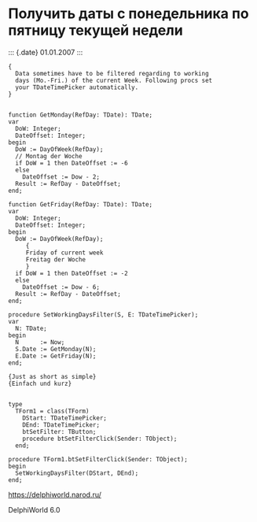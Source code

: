Получить даты с понедельника по пятницу текущей недели
======================================================

::: {.date}
01.01.2007
:::

    {
      Data sometimes have to be filtered regarding to working
      days (Mo.-Fri.) of the current Week. Following procs set
      your TDateTimePicker automatically. 
    } 
     
     
    function GetMonday(RefDay: TDate): TDate; 
    var 
      DoW: Integer; 
      DateOffset: Integer; 
    begin 
      DoW := DayOfWeek(RefDay); 
      // Montag der Woche 
      if DoW = 1 then DateOffset := -6  
      else  
        DateOffset := Dow - 2; 
      Result := RefDay - DateOffset; 
    end; 
     
    function GetFriday(RefDay: TDate): TDate; 
    var 
      DoW: Integer; 
      DateOffset: Integer; 
    begin 
      DoW := DayOfWeek(RefDay); 
         { 
         Friday of current week 
         Freitag der Woche 
         } 
      if DoW = 1 then DateOffset := -2  
      else  
        DateOffset := Dow - 6; 
      Result := RefDay - DateOffset; 
    end; 
     
    procedure SetWorkingDaysFilter(S, E: TDateTimePicker); 
    var 
      N: TDate; 
    begin 
      N      := Now; 
      S.Date := GetMonday(N); 
      E.Date := GetFriday(N); 
    end; 
     
    {Just as short as simple} 
    {Einfach und kurz} 
     
     
    type 
      TForm1 = class(TForm) 
        DStart: TDateTimePicker; 
        DEnd: TDateTimePicker; 
        btSetFilter: TButton; 
        procedure btSetFilterClick(Sender: TObject); 
      end; 
     
    procedure TForm1.btSetFilterClick(Sender: TObject); 
    begin 
      SetWorkingDaysFilter(DStart, DEnd); 
    end;
     

<https://delphiworld.narod.ru/>

DelphiWorld 6.0

 
